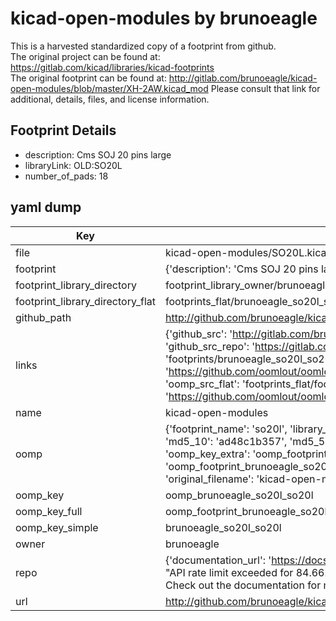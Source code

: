 # kicad-open-modules by brunoeagle  
This is a harvested standardized copy of a footprint from github.  
The original project can be found at:  
https://gitlab.com/kicad/libraries/kicad-footprints  
The original footprint can be found at:
http://gitlab.com/brunoeagle/kicad-open-modules/blob/master/XH-2AW.kicad_mod
Please consult that link for additional, details, files, and license information.  
## Footprint Details
* description: Cms SOJ 20 pins large  
* libraryLink: OLD:SO20L  
* number_of_pads: 18  
## yaml dump  
| Key | Value |  
| --- | --- |  
| file | kicad-open-modules/SO20L.kicad_mod |  
| footprint | {'description': 'Cms SOJ 20 pins large', 'libraryLink': 'OLD:SO20L', 'number_of_pads': 18} |  
| footprint_library_directory | footprint_library_owner/brunoeagle_kicad-open-modules |  
| footprint_library_directory_flat | footprints_flat/brunoeagle_so20l_so20l/working |  
| github_path | http://github.com/brunoeagle/kicad-open-modules/blob/master/SO20L.kicad_mod |  
| links | {'github_src': 'http://gitlab.com/brunoeagle/kicad-open-modules/blob/master/XH-2AW.kicad_mod', 'github_src_repo': 'https://gitlab.com/kicad/libraries/kicad-footprints', 'oomp_bot': 'footprints/brunoeagle_so20l_so20l/working', 'oomp_bot_github': 'https://github.com/oomlout/oomlout_oomp_footprint_bot/tree/main/footprints/brunoeagle_so20l_so20l/working', 'oomp_src_flat': 'footprints_flat/footprints_flat/brunoeagle_so20l_so20l/working', 'oomp_src_flat_github': 'https://github.com/oomlout/oomlout_oomp_footprint_src/tree/main/footprints_flat/brunoeagle_so20l_so20l/working'} |  
| name | kicad-open-modules |  
| oomp | {'footprint_name': 'so20l', 'library_name': 'so20l_kicad_mod', 'md5': 'ad48c1b357dd8d4108ac1acaa41aab9f', 'md5_10': 'ad48c1b357', 'md5_5': 'ad48c', 'md5_6': 'ad48c1', 'oomp_key': 'oomp_brunoeagle_so20l_so20l', 'oomp_key_extra': 'oomp_footprint_brunoeagle_so20l_so20l', 'oomp_key_full': 'oomp_footprint_brunoeagle_so20l_so20l_ad48c1', 'oomp_key_simple': 'brunoeagle_so20l_so20l', 'original_filename': 'kicad-open-modules/SO20L.kicad_mod', 'owner_name': 'brunoeagle'} |  
| oomp_key | oomp_brunoeagle_so20l_so20l |  
| oomp_key_full | oomp_footprint_brunoeagle_so20l_so20l |  
| oomp_key_simple | brunoeagle_so20l_so20l |  
| owner | brunoeagle |  
| repo | {'documentation_url': 'https://docs.github.com/rest/overview/resources-in-the-rest-api#rate-limiting', 'message': "API rate limit exceeded for 84.66.173.59. (But here's the good news: Authenticated requests get a higher rate limit. Check out the documentation for more details.)"} |  
| url | http://github.com/brunoeagle/kicad-open-modules |  

